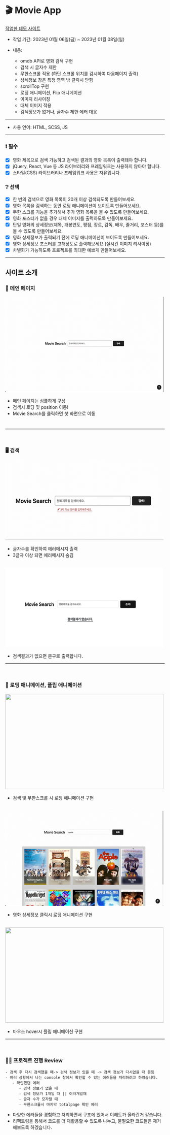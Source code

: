 # 🎬 Movie App

[ 작업한 데모 사이트 ](https://strong-rolypoly-f45a54.netlify.app/)

- 작업 기간: 2023년 01월 06일(금) ~ 2023년 01월 08일(일)

- 내용:
  - omdb API로 영화 검색 구현
  - 검색 시 글자수 제한
  - 무한스크롤 적용 (하단 스크롤 위치를 감시하여 다음페이지 출력)
  - 상세정보 창은 특정 영역 밖 클릭시 닫힘
  - scrollTop 구현
  - 로딩 애니메이션, Flip 애니메이션
  - 이미지 리사이징
  - 대체 이미지 적용
  - 검색정보가 없거나, 글자수 제한 에러 대응

---

- 사용 언어: HTML, SCSS, JS

---

### ❗ 필수

- [x] 영화 제목으로 검색 가능하고 검색된 결과의 영화 목록이 출력돼야 합니다.
- [x] jQuery, React, Vue 등 JS 라이브러리와 프레임워크는 사용하지 않아야 합니다.
- [x] 스타일(CSS) 라이브러리나 프레임워크 사용은 자유입니다.

### ❔ 선택

- [x] 한 번의 검색으로 영화 목록이 20개 이상 검색되도록 만들어보세요.
- [x] 영화 목록을 검색하는 동안 로딩 애니메이션이 보이도록 만들어보세요.
- [x] 무한 스크롤 기능을 추가해서 추가 영화 목록을 볼 수 있도록 만들어보세요.
- [x] 영화 포스터가 없을 경우 대체 이미지를 출력하도록 만들어보세요.
- [x] 단일 영화의 상세정보(제목, 개봉연도, 평점, 장르, 감독, 배우, 줄거리, 포스터 등)를 볼 수 있도록 만들어보세요.
- [x] 영화 상세정보가 출력되기 전에 로딩 애니메이션이 보이도록 만들어보세요.
- [x] 영화 상세정보 포스터를 고해상도로 출력해보세요.(실시간 이미지 리사이징)
- [x] 차별화가 가능하도록 프로젝트를 최대한 예쁘게 만들어보세요.

---

## 사이트 소개

### 📌 메인 페이지

<img src="./assets/img/search.gif" width="500" height="300" />

- 메인 페이지는 심플하게 구성
- 검색시 로딩 및 position 이동!
- Movie Search를 클릭하면 첫 화면으로 이동

#

---

</br>

### 🖥 검색

<img src="./assets/img/error.gif" width="500" height="250" />

- 글자수를 확인하여 에러메시지 출력
- 3글자 이상 되면 에러메시지 숨김

</br>

<img src="./assets/img/noSearch.png" width="500" height="250" />

- 검색결과가 없으면 문구로 출력합니다.

---

</br>

### 🚫 로딩 애니메이션, 플립 애니메이션

<img src="./assets/img/roding.gif" width="500" height="300" />

- 검색 및 무한스크롤 시 로딩 애니메이션 구현

</br>

<img src="./assets/img/detail.gif" width="500" height="300" />

- 영화 상세정보 클릭시 로딩 애니메이션 구현

</br>

<img src="./assets/img/rotation.gif" width="500" height="300" />

- 마우스 hover시 플립 애니메이션 구현

---

</br>

### 👍🏻 프로젝트 진행 Review

    - 검색 후 다시 검색했을 때-> 검색 정보가 있을 때 -> 검색 정보가 다시없을 때 등등
    - 여러 상황에서 나는 console 창에서 확인할 수 있는 에러들을 처리하려고 하였습니다.
       - 확인했던 에러
          - 검색 정보가 없을 때
          - 검색 정보가 1개일 때 || 여러개일때
          - 글자 수가 모자랄 때
          - 무한스크롤시 마지막 totalpage 확인 에러

- 다양한 에러들을 경험하고 처리하면서 구조에 있어서 이해도가 올라간거 같습니다.
- 리팩토링을 통해서 코드를 더 재활용할 수 있도록 나누고, 불필요한 코드들은 제거해보도록 하겠습니다.
